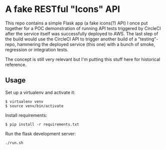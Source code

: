 # A fake RESTful "Icons" API

This repo contains a simple Flask app (a fake icons(?) API) I once put together for a POC demonstration of running API tests triggered by CircleCI after the service itself was successfully deployed to AWS. The last step of the build would use the CircleCI API to trigger another build of a "testing"-repo, hammering the deployed service (this one) with a bunch of smoke, regression or integration tests.

The concept is still very relevant but I'm putting this stuff here for historical reference.

## Usage

Set up a virtualenv and activate it:

```
$ virtualenv venv
$ source venv/bin/activate
```

Install requirements:
```
$ pip install -r requirements.txt
```

Run the flask development server:

```
./run.sh
```